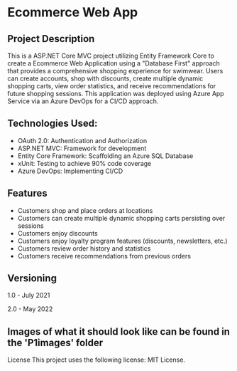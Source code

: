 # Ecommerce Web App

## Project Description
This is a ASP.NET Core MVC project utilizing Entity Framework Core to create a Ecommerce Web Application using a "Database First" approach that provides a comprehensive shopping experience for swimwear. Users can create accounts, shop with discounts, create multiple dynamic shopping carts, view order statistics, and receive recommendations for future shopping sessions. This application was deployed using Azure App Service via an Azure DevOps for a CI/CD approach.

## Technologies Used:
* OAuth 2.0: Authentication and Authorization
* ASP.NET MVC: Framework for development
* Entity Core Framework: Scaffolding an Azure SQL Database
* xUnit: Testing to achieve 90% code coverage
* Azure DevOps: Implementing CI/CD

## Features
* Customers shop and place orders at locations
* Customers can create multiple dynamic shopping carts persisting over sessions
* Customers enjoy discounts
* Customers enjoy loyalty program features (discounts, newsletters, etc.)
* Customers review order history and statistics
* Customers receive recommendations from previous orders

## Versioning
1.0 - July 2021

2.0 - May 2022

## Images of what it should look like can be found in the 'P1images' folder

License
This project uses the following license: MIT License.
